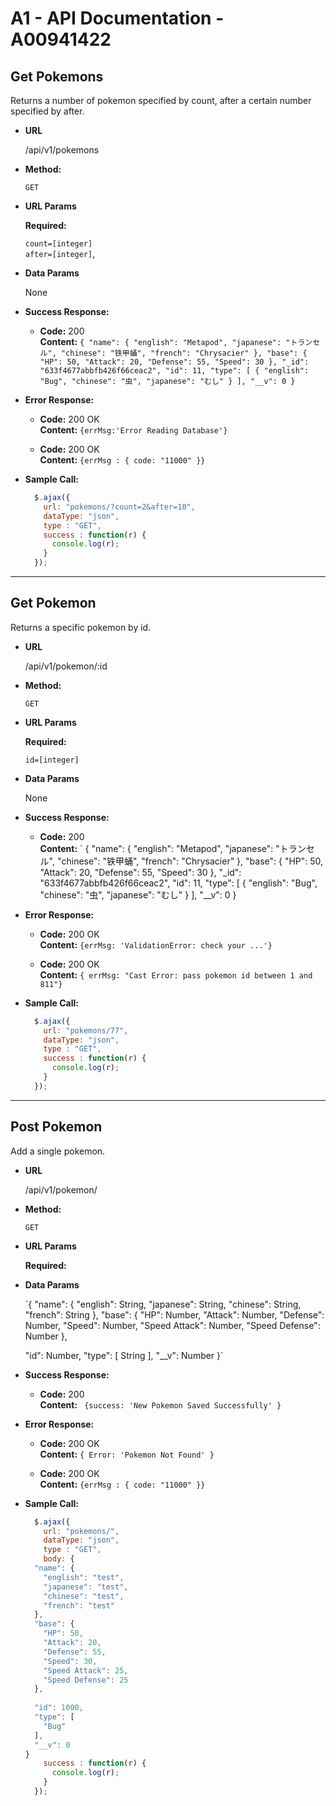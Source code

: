 

# A1 - API Documentation - A00941422

**Get Pokemons**
----
  Returns a number of pokemon specified by count, after a certain number specified by after.

* **URL**

  /api/v1/pokemons

* **Method:**

  `GET`
  
*  **URL Params**

   **Required:**
 
   `count=[integer]`\
  `after=[integer]`,



* **Data Params**

  None

* **Success Response:**

  * **Code:** 200 <br />
    **Content:** 
    `{
    "name": {
      "english": "Metapod",
      "japanese": "トランセル",
      "chinese": "铁甲蛹",
      "french": "Chrysacier"
    },
    "base": {
      "HP": 50,
      "Attack": 20,
      "Defense": 55,
      "Speed": 30
    },
    "_id": "633f4677abbfb426f66ceac2",
    "id": 11,
    "type": [
      {
        "english": "Bug",
        "chinese": "虫",
        "japanese": "むし"
      }
    ],
    "__v": 0
  }`
 
* **Error Response:**


  * **Code:** 200 OK <br />
    **Content:** `{errMsg:'Error Reading Database'}`

  * **Code:** 200 OK <br />
    **Content:** `{errMsg : {
                code: "11000"
            }}`


* **Sample Call:**

  ```javascript
    $.ajax({
      url: "pokemons/?count=2&after=10",
      dataType: "json",
      type : "GET",
      success : function(r) {
        console.log(r);
      }
    });
  ```

---

**Get Pokemon**
----
  Returns a specific pokemon by id.

* **URL**

  /api/v1/pokemon/:id

* **Method:**

  `GET`
  
*  **URL Params**

   **Required:**
 
   `id=[integer]`



* **Data Params**

  None

* **Success Response:**

  * **Code:** 200 <br />
    **Content:** ` {
    "name": {
      "english": "Metapod",
      "japanese": "トランセル",
      "chinese": "铁甲蛹",
      "french": "Chrysacier"
    },
    "base": {
      "HP": 50,
      "Attack": 20,
      "Defense": 55,
      "Speed": 30
    },
    "_id": "633f4677abbfb426f66ceac2",
    "id": 11,
    "type": [
      {
        "english": "Bug",
        "chinese": "虫",
        "japanese": "むし"
      }
    ],
    "__v": 0
  }
 
* **Error Response:**


    * **Code:** 200 OK <br />
    **Content:** `{errMsg: 'ValidationError: check your ...'}`

  * **Code:** 200 OK <br />
    **Content:** `{ errMsg: "Cast Error: pass pokemon id between 1 and 811"}`



* **Sample Call:**

  ```javascript
    $.ajax({
      url: "pokemons/77",
      dataType: "json",
      type : "GET",
      success : function(r) {
        console.log(r);
      }
    });
  ```

---

**Post Pokemon**
----
  Add a single pokemon.

* **URL**

  /api/v1/pokemon/

* **Method:**

  `GET`
  
*  **URL Params**

   **Required:**




* **Data Params**

  `{
    "name": {
      "english": String,
      "japanese": String,
      "chinese": String,
      "french": String
    },
    "base": {
      "HP": Number,
      "Attack": Number,
      "Defense": Number,
      "Speed": Number,
      "Speed Attack": Number,
      "Speed Defense": Number
    },
    
    "id": Number,
    "type": [
    String
    ],
    "__v": Number
  }`

* **Success Response:**

  * **Code:** 200 <br />
    **Content:** ` {success: 'New Pokemon Saved Successfully' }`
 
* **Error Response:**


  * **Code:** 200 OK <br />
    **Content:** `{ Error: 'Pokemon Not Found' }`

  * **Code:** 200 OK <br />
    **Content:** `{errMsg : {
                code: "11000"
            }}`



* **Sample Call:**

  ```javascript
    $.ajax({
      url: "pokemons/",
      dataType: "json",
      type : "GET",
      body: {
    "name": {
      "english": "test",
      "japanese": "test",
      "chinese": "test",
      "french": "test"
    },
    "base": {
      "HP": 50,
      "Attack": 20,
      "Defense": 55,
      "Speed": 30,
      "Speed Attack": 25,
      "Speed Defense": 25
    },
    
    "id": 1000,
    "type": [
      "Bug"
    ],
    "__v": 0
  }
      success : function(r) {
        console.log(r);
      }
    });
  ```

